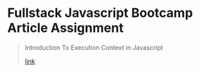 # Fullstack Javascript Bootcamp Article Assignment

> Introduction To Execution Context in Javascript
>
>[link](https://deepaknayak.hashnode.dev/execution-context-in-javascript-and-how-does-the-code-execute-in-javascript)
